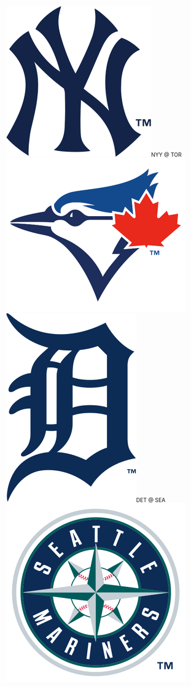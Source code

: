<div class="matchup"><img src="/assets/images/mlb/NYY.svg" class="team-logo" /><span class="team-name">NYY</span><span class="at"> @ </span><span class="team-name bold">TOR</span><img src="/assets/images/mlb/TOR.svg" class="team-logo" /></div><div class="matchup"><img src="/assets/images/mlb/DET.svg" class="team-logo" /><span class="team-name">DET</span><span class="at"> @ </span><span class="team-name bold">SEA</span><img src="/assets/images/mlb/SEA.svg" class="team-logo" /></div>